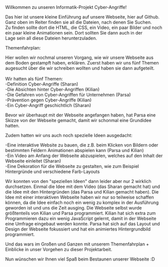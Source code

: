 Willkommen zu unseren Informatik-Projekt Cyber-Angriffe!

Das hier ist unsere kleine Einführung auf unsere Webseite, hier auf Github. Ganz oben im Reiter finden sie all die Dateien, nach denen Sie Suchen.<br>
Zu finden sollte dort die HTML, die CSS, ein Video, ein paar Bilder und noch ein paar kleine Animationen sein. Dort sollten Sie dann auch in der <br>
Lage sein all diese Dateien herunterzuladen.<br>

Themenfahrplan:

Hier wollen wir nochmal unseren Vorgang, wie wir unsere Webseite aus dem Boden gestampft haben, erklären. Zuerst haben wir uns fünf Themen
augesucht über die wir schreiben wollten und haben sie dann aufgeteilt. <br><br>
Wir hatten als fünf Themen:<br>
-Definition Cyber-Angriffe (Sharan)<br>
-Die Absichten hinter Cyber-Angriffen (Kilian)<br>
-Die Gefahren von Cyber-Angriffen für Unternehmen (Parsa)<br>
-Prävention gegen Cyber-Angriffe (Kilian)<br>
-Ein Cyber-Angriff geschichtlich (Sharan)<br>

Bevor wir überhaupt mit der Webseite angefangen haben, hat Parsa eine Skizze von der Webseite gemacht, damit wir schonmal eine Grundidee hatten.

Zudem hatten wir uns auch noch spezielle Ideen ausgedacht:

-Eine interaktive Website zu bauen, die z.B. beim Klicken von Bildern oder bestimmten Feldern Animationen abspielen kann (Parsa und Kilian)<br>
-Ein Video am Anfang der Webseite abzuspielen, welches auf den Inhalt der Webseite einleitet (Sharan)<br>
-Eine Dekoration für die Webseite zu gestalten, wie zum Beispiel Hintergründe und verschiedene Farb-Layouts<br>

Wir konnten von den "speziellen Ideen" dann leider aber nur 2 wirklich durchsetzen. Einmal die Idee mit dem Video (das Sharan gemacht hat) und
die Idee mit den Hintergründen (das Parsa und Kilian gemacht haben). Die Idee mit einer interaktiven Webseite haben wir nur so teilweise
schaffen können, da die Idee einfach noch ein wenig zu komplex in der Ausführung geworden ist und uns die Zeit ausging.
Die Webseite selbst wurde größtenteils von Kilian und Parsa programmiert. Kilian hat sich extra zum Programmieren dazu ein wenig JavaScript
gelernt, damit in der Webseite eine Umfrage eingebaut werden konnte. Parsa hat sich auf das Layout und Design der Webseite fokussiert und hat ein
animiertes Hintergrundbild programmiert.

Und das wars im Großen und Ganzen mit unserem Themenfahrplan + Einblicke in unser Vorgehen zu dieser Projektarbeit.


Nun wünschen wir Ihnen viel Spaß beim Bestaunen unserer Webseite :D
